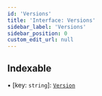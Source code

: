 ```yaml
---
id: 'Versions'
title: 'Interface: Versions'
sidebar_label: 'Versions'
sidebar_position: 0
custom_edit_url: null
---
```


## Indexable

▪ [key: `string`]: [`Version`](Version.md)

